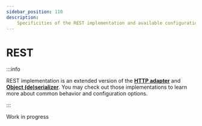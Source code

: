 ```yaml
---
sidebar_position: 110
description:
    Specificities of the REST implementation and available configuration.
---
```


# REST

:::info

REST implementation is an extended version of the
[**HTTP adapter**](/docs/guides/implementations/http) and
[**Object (de)serializer**](/docs/guides/implementations/object). You may check
out those implementations to learn more about common behavior and configuration
options.

:::

<span className="chip chip--primary">Work in progress</span>
